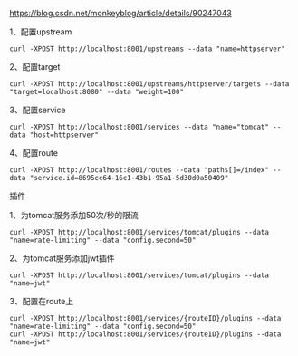 
https://blog.csdn.net/monkeyblog/article/details/90247043

1、配置upstream
```
curl -XPOST http://localhost:8001/upstreams --data "name=httpserver"
```

2、配置target
```
curl -XPOST http://localhost:8001/upstreams/httpserver/targets --data "target=localhost:8080" --data "weight=100"
```

3、配置service
```
curl -XPOST http://localhost:8001/services --data "name="tomcat" --data "host=httpserver"
```

4、配置route
```
curl -XPOST http://localhost:8001/routes --data "paths[]=/index" --data "service.id=8695cc64-16c1-43b1-95a1-5d30d0a50409"
```

插件

1、为tomcat服务添加50次/秒的限流
```
curl -XPOST http://localhost:8001/services/tomcat/plugins --data "name=rate-limiting" --data "config.second=50"
```

2、为tomcat服务添加jwt插件
```
curl -XPOST http://localhost:8001/services/tomcat/plugins --data "name=jwt"
```

3、配置在route上
```
curl -XPOST http://localhost:8001/services/{routeID}/plugins --data "name=rate-limiting" --data "config.second=50"
curl -XPOST http://localhost:8001/services/{routeID}/plugins --data "name=jwt"

```
